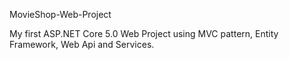 MovieShop-Web-Project

My first ASP.NET Core 5.0 Web Project using MVC pattern, Entity Framework, Web Api and Services.

